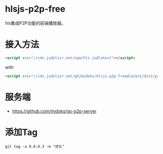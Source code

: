 # hlsjs-p2p-free
hls集成P2P功能的前端播放器。

# 接入方法

 ```html
<script src="//cdn.jsdelivr.net/npm/hls.js@latest"></script>
```
with
 ```html
<script src="//cdn.jsdelivr.net/gh/midoks/hlsjs-p2p-free@latest/dist/p2p.min.js"></script>
```


# 服务端
- https://github.com/midoks/go-p2p-server

# 添加Tag
```
git tag -a 0.0.0.3 -m "优化"
```